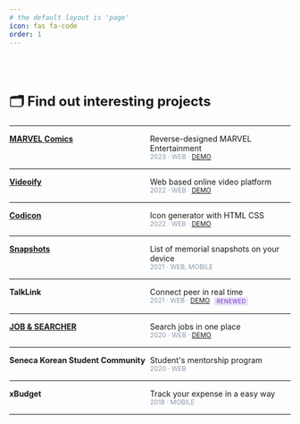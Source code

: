 ```yaml
---
# the default layout is 'page'
icon: fas fa-code
order: 1
---
```


<style type='text/css'>
[class*="about__content"] {
  margin-top: 80px;
}
[class*="about__title"] {
  display: block;
  margin-bottom: 20px;
  font-size: x-large;
}
[class*="project__container"] {
  display: flex;
  flex-direction: row;
}
[class*="project__title"] {
  width: 50%;
}
[class*="project__infotab"] {
  width: 50%;
  display: flex;
  flex-direction: column;
}
[class*="project__date"] {
  font-size: smaller;
  color: #8898AA;
}
[class*="badge"] {
  margin-left: 5px;
  text-transform: uppercase;
  font-variation-settings: 'wght' 700;
  font-size: 10px;
  padding: 2.5px 4px;
  border-radius: 4px;
  display: inline-flex;
  letter-spacing: 0.05em;
  vertical-align: middle;
  line-height: 1em;
  white-space: nowrap;
  text-decoration: none;
}
[class*="badge__violet"] {
    background-color: #E8E2F7;
    color: #722AC5;
}
[class*="badge__orange"] {
    background-color: #FFF2E7;
    color: #CC660A;
}
[class*="badge__red"] {
    background-color: #FFE5F4;
    color: #CC0078;
}
</style>

<div class=about__content>
  <strong class=about__title>🗂 Find out interesting projects</strong>
  <hr/>
  <div class=project__container>
    <strong class=project__title>
      <a href='/projects/marvelcomics'>
      MARVEL Comics
      </a>
    </strong>
    <div class=project__infotab>
      <span>Reverse-designed MARVEL Entertainment</span>
      <span class=project__date>2023 · WEB · 
        <a href='https://hjr6k1.csb.app/' target='_blank'>DEMO</a>
      </span>
    </div>
  </div>
  <hr/>
  <div class=project__container>
    <strong class=project__title>
      <a href='/projects/videoify'>
      Videoify
      </a>
    </strong>
    <div class=project__infotab>
      <span>Web based online video platform</span>
      <span class=project__date>2022 · WEB · 
        <a href='https://paolochang-nmdtube.fly.dev/' target='_blank'>DEMO</a>
      </span>
    </div>
  </div>
  <hr/>
  <div class=project__container>
    <strong class=project__title>
      <a href='/projects/codicon'>
      Codicon
      </a>
    </strong>
    <div class=project__infotab>
      <span>Icon generator with HTML CSS</span>
      <span class=project__date>2022 · WEB · 
        <a href='https://codicon.netlify.app/' target='_blank'>DEMO</a>
      </span>
    </div>
  </div>
  <hr/>
  <div class=project__container>
    <strong class=project__title>
      <a href='/projects/snapshots'>
      Snapshots
      </a>
    </strong>
    <div class=project__infotab>
      <span>List of memorial snapshots on your device</span>
      <span class=project__date>2021 · WEB, MOBILE</span>
    </div>
  </div>
  <hr/>
  <div class=project__container>
    <strong class=project__title>      
      TalkLink
    </strong>
    <div class=project__infotab>
      <span>Connect peer in real time</span>
      <span class=project__date>2021 · WEB · 
        <a href='https://bty1x1.sse.codesandbox.io/' target='_blank'>DEMO</a>
        <span class='badge badge__violet'>Renewed</span>  
      </span>
    </div>
  </div>
  <hr/>
  <div class=project__container>
    <strong class=project__title>
      <a href='/projects/jobandsearcher'>
      JOB & SEARCHER
      </a>
    </strong>
    <div class=project__infotab>
      <span>Search jobs in one place</span>
      <span class=project__date>2020 · WEB · 
        <a href='https://jobandsearcher.paolochang.repl.co/' target='_blank'>DEMO</a>
      </span>
    </div>
  </div>
  <hr/>
  <div class=project__container>
    <strong class=project__title>
      Seneca Korean Student Community
    </strong>
    <div class=project__infotab>
      <span>Student's mentorship program</span>
      <span class=project__date>2020 · WEB</span>
    </div>
  </div>
  <hr/>
  <div class=project__container>
    <strong class=project__title>
      xBudget
    </strong>
    <div class=project__infotab>
      <span>Track your expense in a easy way</span>
      <span class=project__date>2018 · MOBILE</span>
    </div>
  </div>
  <hr/>
</div>

